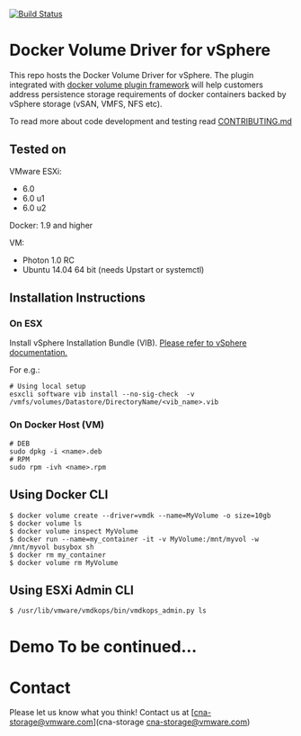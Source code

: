 [![Build
Status](https://ci.vmware.run/api/badges/vmware/docker-vmdk-plugin/status.svg)](https://ci.vmware.run/vmware/docker-vmdk-plugin)

Docker Volume Driver for vSphere
================================

This repo hosts the Docker Volume Driver for vSphere. The plugin integrated with [docker volume
plugin framework](https://docs.docker.com/engine/extend/plugins_volume/) will help customers address persistence storage requirements of docker containers backed by vSphere storage (vSAN, VMFS, NFS etc). 

To read more about code development and testing read
[CONTRIBUTING.md](https://github.com/vmware/docker-vmdk-plugin/blob/master/CONTRIBUTING.md)

## Tested on

VMware ESXi:
- 6.0
- 6.0 u1
- 6.0 u2

Docker: 1.9 and higher

VM:
- Photon 1.0 RC
- Ubuntu 14.04 64 bit (needs Upstart or systemctl)

## Installation Instructions
### On ESX

Install vSphere Installation Bundle (VIB).  [Please refer to
vSphere documentation.](http://pubs.vmware.com/vsphere-60/index.jsp#com.vmware.vsphere.install.doc/GUID-29491174-238E-4708-A78F-8FE95156D6A3.html#GUID-29491174-238E-4708-A78F-8FE95156D6A3)

For e.g.:
```
# Using local setup
esxcli software vib install --no-sig-check  -v /vmfs/volumes/Datastore/DirectoryName/<vib_name>.vib
```
### On Docker Host (VM)

```
# DEB
sudo dpkg -i <name>.deb
# RPM
sudo rpm -ivh <name>.rpm
```

## Using Docker CLI

```
$ docker volume create --driver=vmdk --name=MyVolume -o size=10gb
$ docker volume ls
$ docker volume inspect MyVolume
$ docker run --name=my_container -it -v MyVolume:/mnt/myvol -w /mnt/myvol busybox sh
$ docker rm my_container
$ docker volume rm MyVolume
```

## Using ESXi Admin CLI
```
$ /usr/lib/vmware/vmdkops/bin/vmdkops_admin.py ls
```

# Demo To be continued...

# Contact 

Please let us know what you think! Contact us at [cna-storage@vmware.com](cna-storage <cna-storage@vmware.com>)
